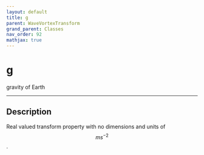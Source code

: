 ```yaml
---
layout: default
title: g
parent: WaveVortexTransform
grand_parent: Classes
nav_order: 92
mathjax: true
---
```


#  g

gravity of Earth


---

## Description
Real valued transform property with no dimensions and units of $$m s^{-2}$$.

